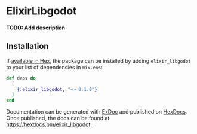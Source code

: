 # ElixirLibgodot

**TODO: Add description**

## Installation

If [available in Hex](https://hex.pm/docs/publish), the package can be installed
by adding `elixir_libgodot` to your list of dependencies in `mix.exs`:

```elixir
def deps do
  [
    {:elixir_libgodot, "~> 0.1.0"}
  ]
end
```

Documentation can be generated with [ExDoc](https://github.com/elixir-lang/ex_doc)
and published on [HexDocs](https://hexdocs.pm). Once published, the docs can
be found at <https://hexdocs.pm/elixir_libgodot>.

